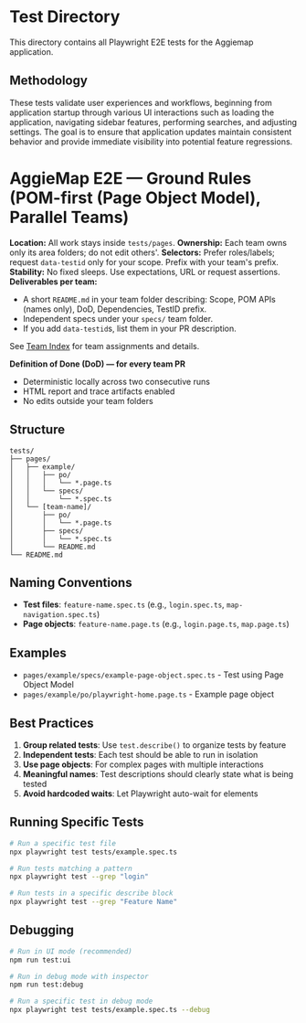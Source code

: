 # Test Directory

This directory contains all Playwright E2E tests for the Aggiemap application.

## Methodology

These tests validate user experiences and workflows, beginning from application startup through various UI interactions such as loading the application, navigating sidebar features, performing searches, and adjusting settings. The goal is to ensure that application updates maintain consistent behavior and provide immediate visibility into potential feature regressions.

# AggieMap E2E — Ground Rules (POM-first (Page Object Model), Parallel Teams)

**Location:** All work stays inside `tests/pages`.
**Ownership:** Each team owns only its area folders; do not edit others'.
**Selectors:** Prefer roles/labels; request `data-testid` only for your scope. Prefix with your team's prefix.
**Stability:** No fixed sleeps. Use expectations, URL or request assertions.
**Deliverables per team:**

- A short `README.md` in your team folder describing: Scope, POM APIs (names only), DoD, Dependencies, TestID prefix.
- Independent specs under your `specs/` team folder.
- If you add `data-testid`s, list them in your PR description.

See [Team Index](./TEAM_INDEX.md) for team assignments and details.

**Definition of Done (DoD) — for every team PR**

- Deterministic locally across two consecutive runs
- HTML report and trace artifacts enabled
- No edits outside your team folders

## Structure

```
tests/
├── pages/
│   ├── example/
│   │   ├── po/
│   │   │   └── *.page.ts
│   │   └── specs/
│   │       └── *.spec.ts
│   └── [team-name]/
│       ├── po/
│       │   └── *.page.ts
│       ├── specs/
│       │   └── *.spec.ts
│       └── README.md
└── README.md
```

## Naming Conventions

- **Test files**: `feature-name.spec.ts` (e.g., `login.spec.ts`, `map-navigation.spec.ts`)
- **Page objects**: `feature-name.page.ts` (e.g., `login.page.ts`, `map.page.ts`)

## Examples

- `pages/example/specs/example-page-object.spec.ts` - Test using Page Object Model
- `pages/example/po/playwright-home.page.ts` - Example page object

## Best Practices

1. **Group related tests**: Use `test.describe()` to organize tests by feature
2. **Independent tests**: Each test should be able to run in isolation
3. **Use page objects**: For complex pages with multiple interactions
4. **Meaningful names**: Test descriptions should clearly state what is being tested
5. **Avoid hardcoded waits**: Let Playwright auto-wait for elements

## Running Specific Tests

```bash
# Run a specific test file
npx playwright test tests/example.spec.ts

# Run tests matching a pattern
npx playwright test --grep "login"

# Run tests in a specific describe block
npx playwright test --grep "Feature Name"
```

## Debugging

```bash
# Run in UI mode (recommended)
npm run test:ui

# Run in debug mode with inspector
npm run test:debug

# Run a specific test in debug mode
npx playwright test tests/example.spec.ts --debug
```
